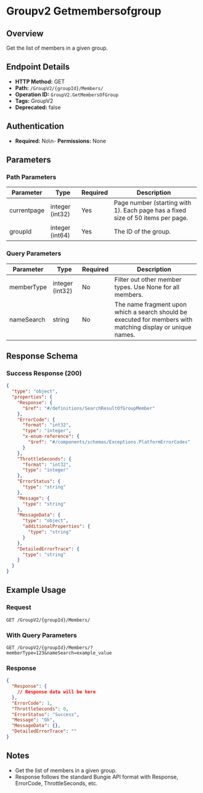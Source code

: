 # Groupv2 Getmembersofgroup

## Overview
Get the list of members in a given group.

## Endpoint Details
- **HTTP Method:** GET
- **Path:** `/GroupV2/{groupId}/Members/`
- **Operation ID:** `GroupV2.GetMembersOfGroup`
- **Tags:** GroupV2
- **Deprecated:** false

## Authentication
- **Required:** No\n- **Permissions:** None

## Parameters

### Path Parameters
| Parameter | Type | Required | Description |
|-----------|------|----------|-------------|
| currentpage | integer (int32) | Yes | Page number (starting with 1). Each page has a fixed size of 50 items per page. |
| groupId | integer (int64) | Yes | The ID of the group. |

### Query Parameters
| Parameter | Type | Required | Description |
|-----------|------|----------|-------------|
| memberType | integer (int32) | No | Filter out other member types. Use None for all members. |
| nameSearch | string | No | The name fragment upon which a search should be executed for members with matching display or unique names. |


## Response Schema

### Success Response (200)
```json
{
  "type": "object",
  "properties": {
    "Response": {
      "$ref": "#/definitions/SearchResultOfGroupMember"
    },
    "ErrorCode": {
      "format": "int32",
      "type": "integer",
      "x-enum-reference": {
        "$ref": "#/components/schemas/Exceptions.PlatformErrorCodes"
      }
    },
    "ThrottleSeconds": {
      "format": "int32",
      "type": "integer"
    },
    "ErrorStatus": {
      "type": "string"
    },
    "Message": {
      "type": "string"
    },
    "MessageData": {
      "type": "object",
      "additionalProperties": {
        "type": "string"
      }
    },
    "DetailedErrorTrace": {
      "type": "string"
    }
  }
}
```


## Example Usage

### Request
```http
GET /GroupV2/{groupId}/Members/
```

### With Query Parameters
```http
GET /GroupV2/{groupId}/Members/?memberType=123&nameSearch=example_value
```

### Response
```json
{
  "Response": {
    // Response data will be here
  },
  "ErrorCode": 1,
  "ThrottleSeconds": 0,
  "ErrorStatus": "Success",
  "Message": "Ok",
  "MessageData": {},
  "DetailedErrorTrace": ""
}
```

## Notes
- Get the list of members in a given group.
- Response follows the standard Bungie API format with Response, ErrorCode, ThrottleSeconds, etc.
